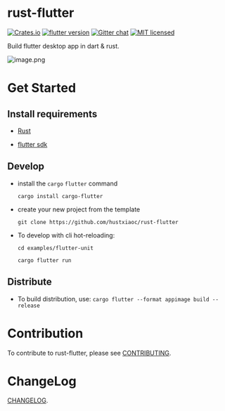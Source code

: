 # rust-flutter

[![Crates.io][crates-badge]][crates-url]
[![flutter version][flutter-badge]][flutter-url]
[![Gitter chat][gitter-badge]][gitter-url]
[![MIT licensed][mit-badge]][mit-url]

Build flutter desktop app in dart & rust.

![image.png](https://cdn.nlark.com/yuque/0/2020/png/200511/1596253473169-51151c31-3b55-4442-87a7-df50d189821a.png)

# Get Started

## Install requirements

- [Rust](https://www.rust-lang.org/tools/install)

- [flutter sdk](https://flutter.io)

## Develop
- install the `cargo` `flutter` command

    `cargo install cargo-flutter`
    
- create your new project from the template

    `git clone https://github.com/hustxiaoc/rust-flutter`

- To develop with cli hot-reloading:

    `cd examples/flutter-unit`
    
    `cargo flutter run`

## Distribute
- To build distribution, use:
    `cargo flutter --format appimage build --release`

# Contribution
To contribute to rust-flutter, please see [CONTRIBUTING](CONTRIBUTING.md).

# ChangeLog
[CHANGELOG](CHANGELOG.md).

[flutter-rs logo]: https://raw.githubusercontent.com/flutter-rs/flutter-rs/master/www/images/logo.svg
[flutter-badge]: https://img.shields.io/badge/flutter-v1.9.1-blueviolet.svg
[flutter-url]: https://flutter.dev/
[gitter-badge]: https://badges.gitter.im/flutter-rs/community.svg
[gitter-url]: https://gitter.im/flutter-rs/community?utm_source=badge&utm_medium=badge&utm_campaign=pr-badge&utm_content=badge
[crates-badge]: https://img.shields.io/crates/v/flutter-engine.svg
[crates-url]: https://crates.io/crates/flutter-engine
[mit-badge]: https://img.shields.io/badge/license-MIT-blue.svg
[mit-url]: LICENSE-MIT
[flutter-app-template]: https://user-images.githubusercontent.com/741807/72476798-5a99e280-37ee-11ea-9e08-b0175ae21ad6.png
[demo-ui]: https://raw.githubusercontent.com/flutter-rs/flutter-rs/master/www/images/demo_ui.png

